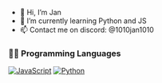- 👋 Hi, I’m Jan
- 🌱 I’m currently learning Python and JS
- 📫 Contact me on discord: @1010jan1010

<!---
Jan20202020/Jan20202020 is a ✨ special ✨ repository because its `README.md` (this file) appears on your GitHub profile.
You can click the Preview link to take a look at your changes.
--->

### 👨‍💻 Programming Languages

<p>
    <a href="https://github.com/Jan20202020"><img alt="JavaScript" src="https://img.shields.io/badge/JavaScript%20-%23F7DF1E.svg?logo=javascript&logoColor=black"></a>
    <a href="https://github.com/Jan20202020"><img alt="Python" src="https://img.shields.io/badge/Python%20-%2314354C.svg?logo=python&logoColor=white"></a>

<p>
